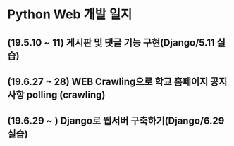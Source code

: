 # Python Web 개발 일지
## (19.5.10 ~ 11) 게시판 및 댓글 기능 구현(Django/5.11 실습) 
## (19.6.27 ~ 28) WEB Crawling으로 학교 홈페이지 공지사항 polling (crawling)
## (19.6.29 ~ ) Django로 웹서버 구축하기(Django/6.29 실습)
